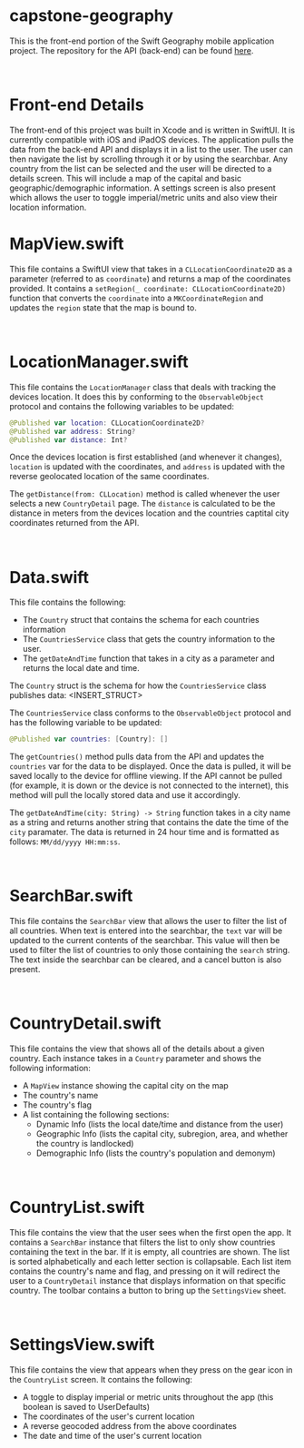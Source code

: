 # capstone-geography
This is the front-end portion of the Swift Geography mobile application project. The repository for the API (back-end) can be found [here](https://github.com/EZIC13/capstone-api).

<br/>

# Front-end Details
The front-end of this project was built in Xcode and is written in SwiftUI. It is currently compatible with iOS and iPadOS devices. The application pulls the data from the back-end API and displays it in a list to the user. The user can then navigate the list by scrolling through it or by using the searchbar. Any country from the list can be selected and the user will be directed to a details screen. This will include a map of the capital and basic geographic/demographic information. A settings screen is also present which allows the user to toggle imperial/metric units and also view their location information.

# MapView.swift
This file contains a SwiftUI view that takes in a `CLLocationCoordinate2D` as a parameter (referred to as `coordinate`) and returns a map of the coordinates provided. It contains a `setRegion(_ coordinate: CLLocationCoordinate2D)` function that converts the `coordinate` into a `MKCoordinateRegion` and updates the `region` state that the map is bound to.

<br/>

# LocationManager.swift
This file contains the `LocationManager` class that deals with tracking the devices location. It does this by conforming to the `ObservableObject` protocol and contains the following variables to be updated:
```swift
@Published var location: CLLocationCoordinate2D?
@Published var address: String?
@Published var distance: Int?
```
Once the devices location is first established (and whenever it changes), `location` is updated with the coordinates, and `address` is updated with the reverse geolocated location of the same coordinates.

The `getDistance(from: CLLocation)` method is called whenever the user selects a new `CountryDetail` page. The `distance` is calculated to be the distance in meters from the devices location and the countries captital city coordinates returned from the API.

<br/>

# Data.swift
This file contains the following:
- The `Country` struct that contains the schema for each countries information
- The `CountriesService` class that gets the country information to the user. 
- The `getDateAndTime` function that takes in a city as a parameter and returns the local date and time. 

The `Country` struct is the schema for how the `CountriesService` class publishes data: <INSERT_STRUCT>

The `CountriesService` class conforms to the `ObservableObject` protocol and has the following variable to be updated: 
```swift
@Published var countries: [Country]: []
```
The `getCountries()` method pulls data from the API and updates the `countries` var for the data to be displayed. Once the data is pulled, it will be saved locally to the device for offline viewing. If the API cannot be pulled (for example, it is down or the device is not connected to the internet), this method will pull the locally stored data and use it accordingly.

The `getDateAndTime(city: String) -> String` function takes in a city name as a string and returns another string that contains the date the time of the `city` paramater. The data is returned in 24 hour time and is formatted as follows: `MM/dd/yyyy HH:mm:ss`.

<br/>

# SearchBar.swift
This file contains the `SearchBar` view that allows the user to filter the list of all countries. When text is entered into the searchbar, the `text` var will be updated to the current contents of the searchbar. This value will then be used to filter the list of countries to only those containing the `search` string. The text inside the searchbar can be cleared, and a cancel button is also present. 

<br/>

# CountryDetail.swift
This file contains the view that shows all of the details about a given country. Each instance takes in a `Country` parameter and shows the following information: 
- A `MapView` instance showing the capital city on the map
- The country's name
- The country's flag
- A list containing the following sections: 
  - Dynamic Info (lists the local date/time and distance from the user)
  - Geographic Info (lists the capital city, subregion, area, and whether the country is landlocked)
  - Demographic Info (lists the country's population and demonym)

<br/>

# CountryList.swift
This file contains the view that the user sees when the first open the app. It contains a `SearchBar` instance that filters the list to only show countries containing the text in the bar. If it is empty, all countries are shown. The list is sorted alphabetically and each letter section is collapsable. Each list item contains the country's name and flag, and pressing on it will redirect the user to a `CountryDetail` instance that displays information on that specific country. The toolbar contains a button to bring up the `SettingsView` sheet.

<br/>

# SettingsView.swift
This file contains the view that appears when they press on the gear icon in the `CountryList` screen. It contains the following:
- A toggle to display imperial or metric units throughout the app (this boolean is saved to UserDefaults)
- The coordinates of the user's current location
- A reverse geocoded address from the above coordinates
- The date and time of the user's current location
